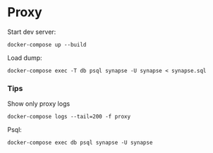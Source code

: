 # Proxy

Start dev server:
```
docker-compose up --build
```

Load dump:
```
docker-compose exec -T db psql synapse -U synapse < synapse.sql
```

### Tips

Show only proxy logs
```
docker-compose logs --tail=200 -f proxy
```

Psql:
```
docker-compose exec db psql synapse -U synapse
```
